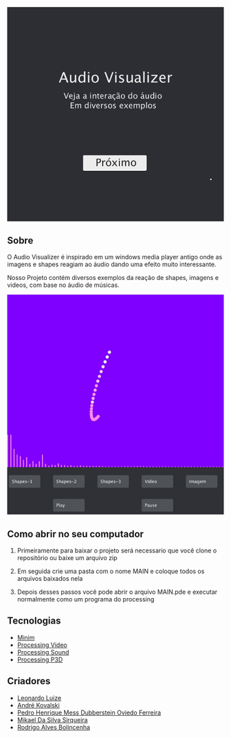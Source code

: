 
<img src="./images/audioVisualizerImage.jpg" />

<h2>Sobre</h2>

<p>O Audio Visualizer é inspirado em um windows media player antigo onde as imagens e shapes reagiam ao áudio dando uma efeito muito interessante.</p>
<p>Nosso Projeto contém diversos exemplos da reação de shapes, imagens e videos, com base no áudio de músicas.</p>

<img src="./images/menu.jpg" />

<h2>Como abrir no seu computador</h2>
<ol>
  <li>
    <p>Primeiramente para baixar o projeto será necessario que você clone o repositório ou baixe um arquivo zip</p>
  </li>
  <li>
    <p>Em seguida crie uma pasta com o nome MAIN e coloque todos os arquivos baixados nela</p>
  </li>
  <li>
    <p>Depois desses passos você pode abrir o arquivo MAIN.pde e executar normalmente como um programa do processing</p>
  </li>
</ol>

<h2>Tecnologias</h2>

<ul>
  <li>
    <a target="_new" href="http://code.compartmental.net/tools/minim/">Minim</a>
  </li>
  <li>
    <a target="_new" href="https://processing.org/reference/libraries/video/index.html">Processing Video</a>
  </li>
  <li>
    <a target="_new" href="https://processing.org/reference/libraries/sound/">Processing Sound</a>
  </li>
  <li>
    <a target="_new" href="https://processing.org/tutorials/p3d/">Processing P3D</a>
  </li>
</ul>

<h2>Criadores</h2>

<ul>
  <li>
    <a target="_new" href="https://github.com/LeonardoLuize">Leonardo Luize</a>
  </li>
  <li>
    <a target="_new" href="https://github.com/Kovalski-rgb">André Kovalski</a>
  </li>
  <li>
    <a target="_new" href="https://github.com/oiaute">Pedro Henrique Mess Dubberstein Oviedo Ferreira</a>
  </li>
  <li>
    <a target="_new" href="https://github.com/MikaeldaSilvaS">Mikael Da Silva Sirqueira</a>
  </li>
  <li>
    <a target="_new" href="https://github.com/Rodgs2010">Rodrigo Alves Bolincenha</a>
  </li>
</ul>
